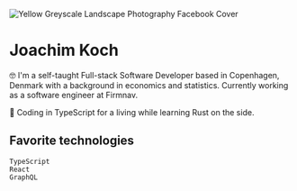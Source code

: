 ![Yellow Greyscale Landscape Photography Facebook Cover](https://user-images.githubusercontent.com/37308317/151714153-d9a713d4-16b6-43b8-bad7-80c8caf005f9.gif)

# Joachim Koch

:nerd_face: I'm a self-taught Full-stack Software Developer based in Copenhagen, Denmark with a background in economics and statistics. Currently working as a software engineer at Firmnav.

:herb: Coding in TypeScript for a living while learning Rust on the side.

## Favorite technologies 
```
TypeScript
React
GraphQL
```
